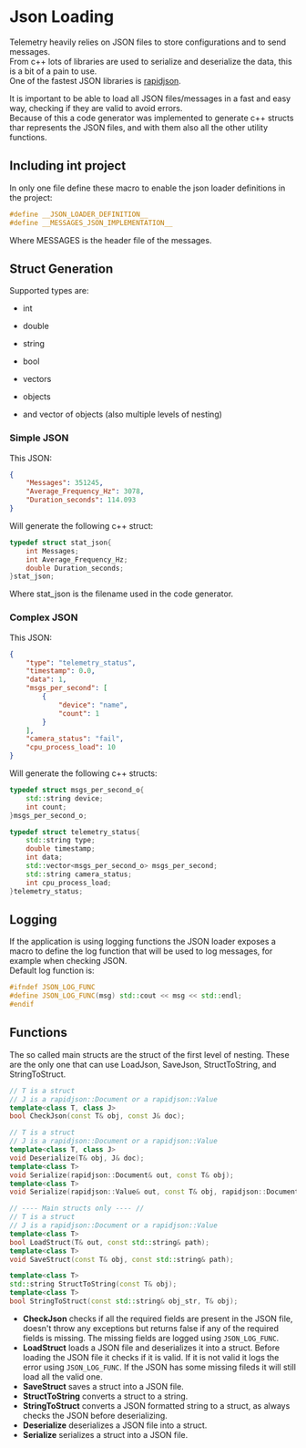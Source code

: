 # Json Loading
Telemetry heavily relies on JSON files to store configurations and to send messages.  
From c++ lots of libraries are used to serialize and deserialize the data, this is a bit of a pain to use.  
One of the fastest JSON libraries is [rapidjson](https://github.com/Tencent/rapidjson).  

It is important to be able to load all JSON files/messages in a fast and easy way, checking if they are valid to avoid errors.  
Because of this a code generator was implemented to generate c++ structs thar represents the JSON files, and with them also all the other utility functions.

## Including int project
In only one file define these macro to enable the json loader definitions in the project:
~~~c
#define __JSON_LOADER_DEFINITION__
#define __MESSAGES_JSON_IMPLEMENTATION__
~~~
Where MESSAGES is the header file of the messages.


## Struct Generation
Supported types are:

- int

- double

- string

- bool

- vectors

- objects

- and vector of objects (also multiple levels of nesting)

### Simple JSON
This JSON:
~~~JSON
{
    "Messages": 351245,
    "Average_Frequency_Hz": 3078,
    "Duration_seconds": 114.093
}
~~~
Will generate the following c++ struct:
~~~c++
typedef struct stat_json{
    int Messages;
    int Average_Frequency_Hz;
    double Duration_seconds;
}stat_json;
~~~
Where stat_json is the filename used in the code generator.  

### Complex JSON
This JSON:
~~~JSON
{
    "type": "telemetry_status",
    "timestamp": 0.0,
    "data": 1,
    "msgs_per_second": [
        {
            "device": "name",
            "count": 1
        }
    ],
    "camera_status": "fail",
    "cpu_process_load": 10
}
~~~
Will generate the following c++ structs:
~~~c++
typedef struct msgs_per_second_o{
    std::string device;
    int count;
}msgs_per_second_o;

typedef struct telemetry_status{
    std::string type;
    double timestamp;
    int data;
    std::vector<msgs_per_second_o> msgs_per_second;
    std::string camera_status;
    int cpu_process_load;
}telemetry_status;
~~~

## Logging
If the application is using logging functions the JSON loader exposes a macro to define the log function that will be used to log messages, for example when checking JSON.  
Default log function is:
~~~c++
#ifndef JSON_LOG_FUNC
#define JSON_LOG_FUNC(msg) std::cout << msg << std::endl;
#endif
~~~

## Functions

The so called main structs are the struct of the first level of nesting.  These are the only one that can use LoadJson, SaveJson, StructToString, and StringToStruct.

~~~c++
// T is a struct
// J is a rapidjson::Document or a rapidjson::Value
template<class T, class J>
bool CheckJson(const T& obj, const J& doc);

// T is a struct
// J is a rapidjson::Document or a rapidjson::Value
template<class T, class J>
void Deserialize(T& obj, J& doc);
template<class T>
void Serialize(rapidjson::Document& out, const T& obj);
template<class T>
void Serialize(rapidjson::Value& out, const T& obj, rapidjson::Document::AllocatorType& alloc);

// ---- Main structs only ---- //
// T is a struct
// J is a rapidjson::Document or a rapidjson::Value
template<class T>
bool LoadStruct(T& out, const std::string& path);
template<class T>
void SaveStruct(const T& obj, const std::string& path);

template<class T>
std::string StructToString(const T& obj);
template<class T>
bool StringToStruct(const std::string& obj_str, T& obj);
~~~

- **CheckJson** checks if all the required fields are present in the JSON file, doesn't throw any exceptions but returns false if any of the required fields is missing. The missing fields are logged using ```JSON_LOG_FUNC```.
- **LoadStruct** loads a JSON file and deserializes it into a struct. Before loading the JSON file it checks if it is valid. If it is not valid it logs the error using ```JSON_LOG_FUNC```. If the JSON has some missing fileds it will still load all the valid one.
- **SaveStruct** saves a struct into a JSON file.
- **StructToString** converts a struct to a string.
- **StringToStruct** converts a JSON formatted string to a struct, as always checks the JSON before deserializing.
- **Deserialize** deserializes a JSON file into a struct.
- **Serialize** serializes a struct into a JSON file.